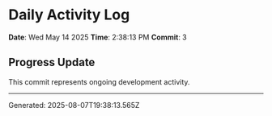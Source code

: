 # Daily Activity Log

**Date**: Wed May 14 2025
**Time**: 2:38:13 PM
**Commit**: 3

## Progress Update

This commit represents ongoing development activity.

---
Generated: 2025-08-07T19:38:13.565Z
